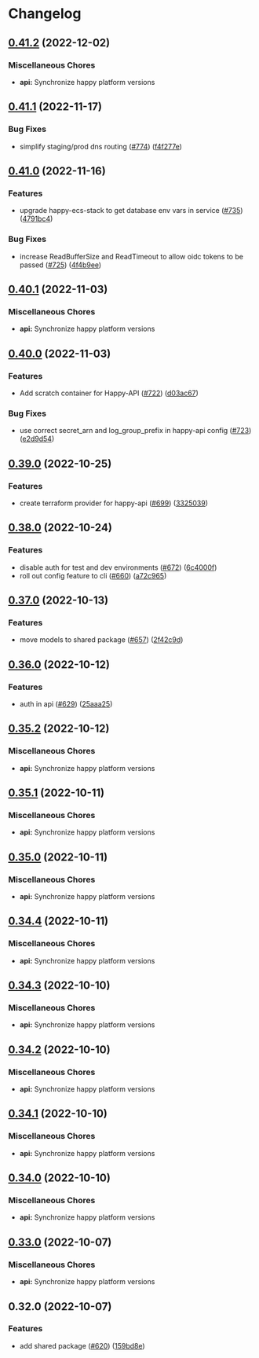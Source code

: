 # Changelog

## [0.41.2](https://github.com/chanzuckerberg/happy/compare/api-v0.41.1...api-v0.41.2) (2022-12-02)


### Miscellaneous Chores

* **api:** Synchronize happy platform versions

## [0.41.1](https://github.com/chanzuckerberg/happy/compare/api-v0.41.0...api-v0.41.1) (2022-11-17)


### Bug Fixes

* simplify staging/prod dns routing ([#774](https://github.com/chanzuckerberg/happy/issues/774)) ([f4f277e](https://github.com/chanzuckerberg/happy/commit/f4f277ead206a05b0e146a416cd664a5abd2e0cc))

## [0.41.0](https://github.com/chanzuckerberg/happy/compare/api-v0.40.1...api-v0.41.0) (2022-11-16)


### Features

* upgrade happy-ecs-stack to get database env vars in service ([#735](https://github.com/chanzuckerberg/happy/issues/735)) ([4791bc4](https://github.com/chanzuckerberg/happy/commit/4791bc4b038c7971837694469c1b21925e46deb1))


### Bug Fixes

* increase ReadBufferSize and ReadTimeout to allow oidc tokens to be passed ([#725](https://github.com/chanzuckerberg/happy/issues/725)) ([4f4b9ee](https://github.com/chanzuckerberg/happy/commit/4f4b9ee303217781a938923e4aa3cb75245c613f))

## [0.40.1](https://github.com/chanzuckerberg/happy/compare/api-v0.40.0...api-v0.40.1) (2022-11-03)


### Miscellaneous Chores

* **api:** Synchronize happy platform versions

## [0.40.0](https://github.com/chanzuckerberg/happy/compare/api-v0.39.0...api-v0.40.0) (2022-11-03)


### Features

* Add scratch container for Happy-API ([#722](https://github.com/chanzuckerberg/happy/issues/722)) ([d03ac67](https://github.com/chanzuckerberg/happy/commit/d03ac67fb1f71dafe17fd555f2e1792f86ad342c))


### Bug Fixes

* use correct secret_arn and log_group_prefix in happy-api config ([#723](https://github.com/chanzuckerberg/happy/issues/723)) ([e2d9d54](https://github.com/chanzuckerberg/happy/commit/e2d9d54db5d845df8724b1e8811732ec23592bb8))

## [0.39.0](https://github.com/chanzuckerberg/happy/compare/api-v0.38.0...api-v0.39.0) (2022-10-25)


### Features

* create terraform provider for happy-api ([#699](https://github.com/chanzuckerberg/happy/issues/699)) ([3325039](https://github.com/chanzuckerberg/happy/commit/3325039ae0fa433ee4d59307762869ed543b8554))

## [0.38.0](https://github.com/chanzuckerberg/happy/compare/api-v0.37.0...api-v0.38.0) (2022-10-24)


### Features

* disable auth for test and dev environments ([#672](https://github.com/chanzuckerberg/happy/issues/672)) ([6c4000f](https://github.com/chanzuckerberg/happy/commit/6c4000fcbfff2169741d3bbe6c1d3366c71b204d))
* roll out config feature to cli ([#660](https://github.com/chanzuckerberg/happy/issues/660)) ([a72c965](https://github.com/chanzuckerberg/happy/commit/a72c965f6bd2c9113c8152c9155330971e808b46))

## [0.37.0](https://github.com/chanzuckerberg/happy/compare/api-v0.36.0...api-v0.37.0) (2022-10-13)


### Features

* move models to shared package ([#657](https://github.com/chanzuckerberg/happy/issues/657)) ([2f42c9d](https://github.com/chanzuckerberg/happy/commit/2f42c9df6629c2adba23498b320c56cfe58335c0))

## [0.36.0](https://github.com/chanzuckerberg/happy/compare/api-v0.35.2...api-v0.36.0) (2022-10-12)


### Features

* auth in api ([#629](https://github.com/chanzuckerberg/happy/issues/629)) ([25aaa25](https://github.com/chanzuckerberg/happy/commit/25aaa2558f0228bc1f063ff6667160c954313d3e))

## [0.35.2](https://github.com/chanzuckerberg/happy/compare/api-v0.35.1...api-v0.35.2) (2022-10-12)


### Miscellaneous Chores

* **api:** Synchronize happy platform versions

## [0.35.1](https://github.com/chanzuckerberg/happy/compare/api-v0.35.0...api-v0.35.1) (2022-10-11)


### Miscellaneous Chores

* **api:** Synchronize happy platform versions

## [0.35.0](https://github.com/chanzuckerberg/happy/compare/api-v0.34.4...api-v0.35.0) (2022-10-11)


### Miscellaneous Chores

* **api:** Synchronize happy platform versions

## [0.34.4](https://github.com/chanzuckerberg/happy/compare/api-v0.34.3...api-v0.34.4) (2022-10-11)


### Miscellaneous Chores

* **api:** Synchronize happy platform versions

## [0.34.3](https://github.com/chanzuckerberg/happy/compare/api-v0.34.2...api-v0.34.3) (2022-10-10)


### Miscellaneous Chores

* **api:** Synchronize happy platform versions

## [0.34.2](https://github.com/chanzuckerberg/happy/compare/api-v0.34.1...api-v0.34.2) (2022-10-10)


### Miscellaneous Chores

* **api:** Synchronize happy platform versions

## [0.34.1](https://github.com/chanzuckerberg/happy/compare/api-v0.34.0...api-v0.34.1) (2022-10-10)


### Miscellaneous Chores

* **api:** Synchronize happy platform versions

## [0.34.0](https://github.com/chanzuckerberg/happy/compare/api-v0.33.0...api-v0.34.0) (2022-10-10)


### Miscellaneous Chores

* **api:** Synchronize happy platform versions

## [0.33.0](https://github.com/chanzuckerberg/happy/compare/api-v0.32.0...api-v0.33.0) (2022-10-07)


### Miscellaneous Chores

* **api:** Synchronize happy platform versions

## 0.32.0 (2022-10-07)


### Features

* add shared package ([#620](https://github.com/chanzuckerberg/happy/issues/620)) ([159bd8e](https://github.com/chanzuckerberg/happy/commit/159bd8e372cdf4c2897ca71395c1d65667b0b423))
